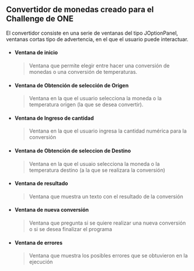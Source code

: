 ## Convertidor de monedas creado para el Challenge de ONE

El convertidor consiste en una serie de ventanas del tipo JOptionPanel, ventanas cortas tipo de advertencia, en el que el usuario puede interactuar.

- #### Ventana de inicio
  > Ventana que permite elegir entre hacer una conversión de monedas o una conversión de temperaturas.
- #### Ventana de Obtención de selección de Origen
  > Ventana en la que el usuario selecciona la moneda o la temperatura origen (la que se desea convertir).
- #### Ventana de Ingreso de cantidad
  > Ventana en la que el usuario ingresa la cantidad numérica para la conversión
- #### Ventana de Obtención de seleccion de Destino
  > Ventana en la que el usuaio selecciona la moneda o la temperatura destino (a la que se realizara la conversión)
- #### Ventana de resultado
  > Ventana que muestra un texto con el resultado de la conversión
- #### Ventana de nueva conversión
  > Ventana que pregunta si se quiere realizar una nueva conversión o si se desea finalizar el programa
- #### Ventana de errores
  > Ventana que muestra los posibles errores que se obtuvieron en la ejecución
